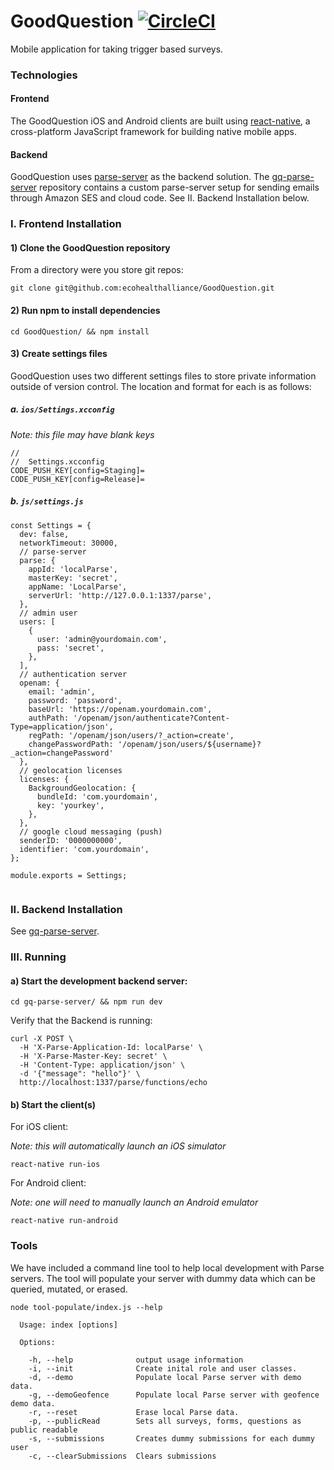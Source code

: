 # GoodQuestion  [![CircleCI](https://circleci.com/gh/ecohealthalliance/GoodQuestion.svg?style=svg)](https://circleci.com/gh/ecohealthalliance/GoodQuestion)
Mobile application for taking trigger based surveys.

### Technologies

#### Frontend

The GoodQuestion iOS and Android clients are built using [react-native](https://facebook.github.io/react-native/), a cross-platform JavaScript framework for building native mobile apps.

#### Backend

GoodQuestion uses [parse-server](https://github.com/ParsePlatform/parse-server) as the backend solution. The [gq-parse-server]() repository contains a custom parse-server setup for sending emails through Amazon SES and cloud code. See II. Backend Installation below.

### I. Frontend Installation

#### 1) Clone the GoodQuestion repository

From a directory were you store git repos:

``` 
git clone git@github.com:ecohealthalliance/GoodQuestion.git
```

#### 2) Run npm to install dependencies

```
cd GoodQuestion/ && npm install
```

#### 3) Create settings files

GoodQuestion uses two different settings files to store private information outside of version control. The location and format for each is as follows:

##### a. `ios/Settings.xcconfig`

*Note: this file may have blank keys*

```
//
//  Settings.xcconfig
CODE_PUSH_KEY[config=Staging]=
CODE_PUSH_KEY[config=Release]=
```

##### b. `js/settings.js`

```
const Settings = {
  dev: false,
  networkTimeout: 30000,
  // parse-server
  parse: {
    appId: 'localParse',
    masterKey: 'secret',
    appName: 'LocalParse',
    serverUrl: 'http://127.0.0.1:1337/parse',
  },
  // admin user
  users: [
    {
      user: 'admin@yourdomain.com',
      pass: 'secret',
    },
  ],
  // authentication server
  openam: {
    email: 'admin',
    password: 'password',
    baseUrl: 'https://openam.yourdomain.com',
    authPath: '/openam/json/authenticate?Content-Type=application/json',
    regPath: '/openam/json/users/?_action=create',
    changePasswordPath: '/openam/json/users/${username}?_action=changePassword'
  },
  // geolocation licenses
  licenses: {
    BackgroundGeolocation: {
      bundleId: 'com.yourdomain',
      key: 'yourkey',
    },
  },
  // google cloud messaging (push)
  senderID: '0000000000',
  identifier: 'com.yourdomain',
};
	
module.exports = Settings;
	
```


### II. Backend Installation

See [gq-parse-server]().


### III. Running

#### a) Start the development backend server:

```
cd gq-parse-server/ && npm run dev
```
	
Verify that the Backend is running:
	 
```
curl -X POST \
  -H 'X-Parse-Application-Id: localParse' \
  -H 'X-Parse-Master-Key: secret' \
  -H 'Content-Type: application/json' \
  -d '{"message": "hello"}' \
  http://localhost:1337/parse/functions/echo
```

#### b) Start the client(s)

For iOS client:
	
*Note: this will automatically launch an iOS simulator*
	
```
react-native run-ios
```
	
For Android client:
	
*Note: one will need to manually launch an Android emulator*
	
```
react-native run-android
```

### Tools

We have included a command line tool to help local development with Parse servers. The tool will populate your server with dummy data which can be queried, mutated, or erased.

```node tool-populate/index.js --help```

```
  Usage: index [options]

  Options:

    -h, --help              output usage information
    -i, --init              Create inital role and user classes.
    -d, --demo              Populate local Parse server with demo data.
    -g, --demoGeofence      Populate local Parse server with geofence demo data.
    -r, --reset             Erase local Parse data.
    -p, --publicRead        Sets all surveys, forms, questions as public readable
    -s, --submissions       Creates dummy submissions for each dummy user
    -c, --clearSubmissions  Clears submissions
```



